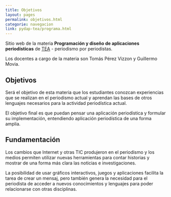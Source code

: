 ```yaml
---
title: Objetivos
layout: pages
permalink: objetivos.html
categorie: navegacion
link: pydap-tea/programa.html
---
```

Sitio web de la materia **Programación y diseño de aplicaciones periodísticas** de [TEA](http://www.teaydeportea.edu.ar/) - periodismo por periodistas.

Los docentes a cargo de la materia son Tomás Pérez Vizzon y Guillermo Movia.

## Objetivos

Será el objetivo de esta materia que los estudiantes conozcan experiencias que se realizan en el periodismo actual y aprendan las bases de otros lenguajes necesarios para la actividad periodística actual.

El objetivo final es que puedan pensar una aplicación periodística y formular su implementación, entendiendo aplicación periodística de una forma amplia.

## Fundamentación

Los cambios que Internet y otras TIC produjeron en el periodismo y los medios permiten utilizar nuevas herramientas para contar historias y mostrar de una forma más clara las noticias e investigaciones.

La posibilidad de usar gráficos interactivos, juegos y aplicaciones facilita la tarea de crear un mensaj, pero también genera la necesidad para el periodista de acceder a nuevos conocimientos y lenguajes para poder relacionarse con otras disciplinas.
